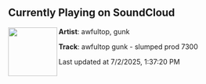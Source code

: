 ## Currently Playing on SoundCloud

[<img align="left" width="100" src="https://i1.sndcdn.com/artworks-kfnQlzAy1UYxumBn-kNvshQ-t500x500.jpg">](https://soundcloud.com/awfultop/awfultop-gunk-slumped-prod-7300)

**Artist**: awfultop, gunk 

**Track**: awfultop gunk - slumped prod 7300

Last updated at 7/2/2025, 1:37:20 PM
